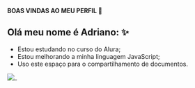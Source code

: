 **BOAS VINDAS AO MEU PERFIL 🎃**

## Olá meu nome é Adriano: ✨ ##

- Estou estudando no curso do Alura;
- Estou melhorando a minha linguagem JavaScript;
- Uso este espaço para o compartilhamento de documentos.

![_](https://tenor.com/pt-BR/view/one-piece-tony-tony-chopper-chopper-chopper-one-piece-cow-gif-15442150967974160802)
